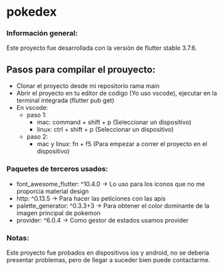# pokedex

### Información general:

Este proyecto fue desarrollada con la versión de flutter stable 3.7.6.

## Pasos para compilar el prouyecto:

- Clonar el proyecto desde mi repositorio rama main
- Abrir el proyecto en tu editor de codigo (Yo uso vscode), ejecutar en la terminal integrada (flutter pub get)
- En vscode:
    - paso 1:
        - mac: command + shift + p (Seleccionar un dispositivo)
        - linux: ctrl + shift + p (Seleccionar un dispositivo)
    - paso 2:
        - mac y linux: fn + f5 (Para empezar a correr el proyecto en el dispositivo)

### Paquetes de terceros usados:
- font_awesome_flutter: ^10.4.0 -> Lo uso para los iconos que no me proporcia material design
- http: ^0.13.5  -> Para hacer las peticiones con las apis
- palette_generator: ^0.3.3+3   -> Para obtener el color dominante de la imagen principal de pokemon
- provider: ^6.0.4 -> Como gestor de estados usamos provider

### Notas:
Este proyecto fue probados en dispositivos ios y android, no se deberia presentar problemas, pero de llegar a suceder bien puede contactarme.